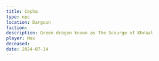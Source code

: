 ```yaml
---
title: Cepha
type: npc
location: Darguun
faction: 
description: Green dragon known as The Scourge of Khraal
player: Max
deceased: 
date: 2024-07-14
---
```


